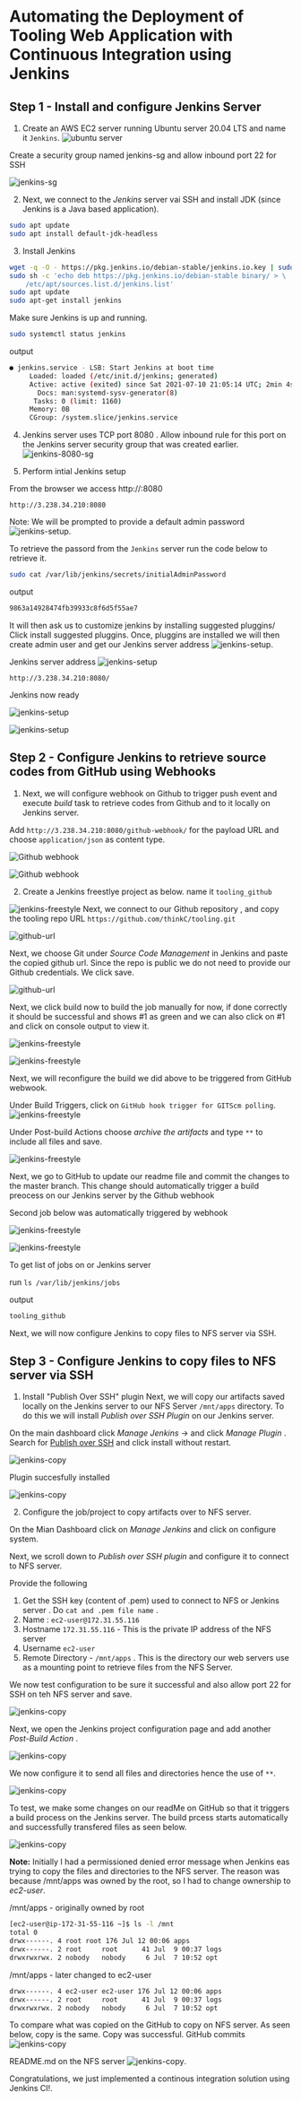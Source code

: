 
<!-- Automating with Continous Integration using Jenkins on Tooling Web Application. -->

# Automating the Deployment of Tooling Web Application with Continuous Integration using Jenkins

## Step 1 - Install and configure Jenkins Server

1. Create an AWS EC2 server running Ubuntu server 20.04 LTS and name it `Jenkins`.
![ubuntu server](https://github.com/thinkC/devops-projects/blob/master/img-web-tooling/img7.PNG?raw=true)

Create a security group named jenkins-sg and allow inbound port 22 for SSH

![jenkins-sg](https://github.com/thinkC/devops-projects/blob/master/img-web-tooling/img1-p9.PNG?raw=true)

2. Next, we connect to the _Jenkins_ server vai SSH and install JDK (since Jenkins is a Java based application).

```bash
sudo apt update
sudo apt install default-jdk-headless
```

3. Install Jenkins

```bash
wget -q -O - https://pkg.jenkins.io/debian-stable/jenkins.io.key | sudo apt-key add -
sudo sh -c 'echo deb https://pkg.jenkins.io/debian-stable binary/ > \
    /etc/apt/sources.list.d/jenkins.list'
sudo apt update
sudo apt-get install jenkins
```

Make sure Jenkins is up and running.

```bash
sudo systemctl status jenkins
```

output

```bash
● jenkins.service - LSB: Start Jenkins at boot time
     Loaded: loaded (/etc/init.d/jenkins; generated)
     Active: active (exited) since Sat 2021-07-10 21:05:14 UTC; 2min 4s ago
       Docs: man:systemd-sysv-generator(8)
      Tasks: 0 (limit: 1160)
     Memory: 0B
     CGroup: /system.slice/jenkins.service
```
4. Jenkins server uses TCP port 8080 . Allow inbound rule for this port on the Jenkins server security group that was created earlier.
![jenkins-8080-sg](https://github.com/thinkC/devops-projects/blob/master/img-web-tooling/img2-p9.PNG?raw=true)

5. Perform intial Jenkins setup

From the browser we access http://<Jenkins-Server-Public-IP-Address-or-Public-DNS-Name>:8080

`http://3.238.34.210:8080`

Note: We will be prompted to provide a default admin password
![jenkins-setup](https://github.com/thinkC/devops-projects/blob/master/img-web-tooling/img3-p9.PNG?raw=true).

To retrieve the passord from the `Jenkins` server run the code below to retrieve it.

```bash
sudo cat /var/lib/jenkins/secrets/initialAdminPassword
```

output

```bash
9863a14928474fb39933c8f6d5f55ae7
```
It will then ask us to customize jenkins by installing suggested pluggins/ Click install suggested pluggins. Once, pluggins are installed we will then create admin user and get our Jenkins server address
![jenkins-setup](https://github.com/thinkC/devops-projects/blob/master/img-web-tooling/img4-p9.PNG?raw=true).

Jenkins server address
![jenkins-setup](https://github.com/thinkC/devops-projects/blob/master/img-web-tooling/img5-p9.PNG?raw=true)

`http://3.238.34.210:8080/`

Jenkins now ready

![jenkins-setup](https://github.com/thinkC/devops-projects/blob/master/img-web-tooling/img6-p9.PNG?raw=true)

![jenkins-setup](https://github.com/thinkC/devops-projects/blob/master/img-web-tooling/img7-p9.PNG?raw=true)

## Step 2 - Configure Jenkins to retrieve source codes from GitHub using Webhooks

1. Next, we will configure webhook on Github to trigger push event and execute _build_ task to retrieve codes from Github and to it locally on Jenkins server.

Add `http://3.238.34.210:8080/github-webhook/` for the payload URL and choose `application/json` as content type.

![Github webhook](https://github.com/thinkC/devops-projects/blob/master/img-web-tooling/img8-p9.PNG?raw=true)

![Github webhook](https://github.com/thinkC/devops-projects/blob/master/img-web-tooling/img9-p9.PNG?raw=true)

2. Create a Jenkins freestlye project as below. name it `tooling_github`

![jenkins-freestyle](https://github.com/thinkC/devops-projects/blob/master/img-web-tooling/img10-p9.PNG?raw=true)
Next, we connect to our Github repository , and copy the tooling repo URL `https://github.com/thinkC/tooling.git`

![github-url](https://github.com/thinkC/devops-projects/blob/master/img-web-tooling/img11-p9.PNG?raw=true)

Next, we choose Git under _Source Code Management_ in Jenkins and paste the copied github url. Since the repo is public we do not need to provide our Github credentials. We click save.

![github-url](https://github.com/thinkC/devops-projects/blob/master/img-web-tooling/img12-p9.PNG?raw=true)

Next, we click build now to build the job manually for now, if done correctly it should be successful and shows #1 as green and we can also click on #1 and click on console output to view it. 

![jenkins-freestyle](https://github.com/thinkC/devops-projects/blob/master/img-web-tooling/img13-p9.PNG?raw=true)

![jenkins-freestyle](https://github.com/thinkC/devops-projects/blob/master/img-web-tooling/img14-p9.PNG?raw=true)

Next, we will reconfigure the build we did above to be triggered from GitHub webwook.

Under Build Triggers, click on `GitHub hook trigger for GITScm polling`.
![jenkins-freestyle](https://github.com/thinkC/devops-projects/blob/master/img-web-tooling/img15-p9.PNG?raw=true)

Under Post-build Actions choose _archive the artifacts_ and type `**` to include all files and save.

![jenkins-freestyle](https://github.com/thinkC/devops-projects/blob/master/img-web-tooling/img16-p9.PNG?raw=true)

Next, we go to GitHub to update our readme file and commit the changes to the master branch. This change should automatically trigger a build preocess on our Jenkins server by the Github webhook 

Second job below was automatically triggered by webhook

![jenkins-freestyle](https://github.com/thinkC/devops-projects/blob/master/img-web-tooling/img17-p9.PNG?raw=true)

![jenkins-freestyle](https://github.com/thinkC/devops-projects/blob/master/img-web-tooling/img18-p9.PNG?raw=true)

To get list of jobs on or Jenkins server

run `ls /var/lib/jenkins/jobs`

output

```bash
tooling_github
```

Next, we will now configure Jenkins to copy files to NFS server via SSH.

## Step 3 - Configure Jenkins to copy files to NFS server via SSH

1. Install "Publish Over SSH" plugin
Next, we will copy our artifacts saved locally on the Jenkins server to our NFS Server `/mnt/apps` directory. To do this we will install _Publish over SSH Plugin_ on our Jenkins server.

On the main dashboard click _Manage Jenkins_ -> and click _Manage Plugin_ . Search for [Publish over SSH](https://plugins.jenkins.io/publish-over-ssh/) and click install without restart.

![jenkins-copy](./img-web-tooling/img19-p9.png)

Plugin succesfully installed

![jenkins-copy](https://github.com/thinkC/devops-projects/blob/master/img-web-tooling/img20-p9.PNG)

2. Configure the job/project to copy artifacts over to NFS server.

On the Mian Dashboard click on _Manage Jenkins_ and click on configure system.

Next, we scroll down to _Publish over SSH plugin_ and configure it to connect to NFS server.

Provide the following
1. Get the SSH key (content of .pem) used to connect to NFS or Jenkins server . Do `cat and .pem file name` .
2. Name : `ec2-user@172.31.55.116`
3. Hostname `172.31.55.116` - This is the private IP address of the NFS server
4. Username `ec2-user`
5. Remote Directory - `/mnt/apps` . This is the directory our web servers use as a mounting point to retrieve files from the NFS Server.

We now test configuration to be sure it successful and also allow port 22 for SSH on teh NFS server and save.

![jenkins-copy](./img-web-tooling/img21-p9.png)

Next, we open the Jenkins project configuration page and add another _Post-Build Action_ .

![jenkins-copy](https://github.com/thinkC/devops-projects/blob/master/img-web-tooling/img22-p9.PNG?raw=true)

We now configure it to send all files and directories hence the use of `**`.
<!-- Check out more pattern to choose which files to send [here](http://ant.apache.org/manual/dirtasks.html#patterns) -->

![jenkins-copy](https://github.com/thinkC/devops-projects/blob/master/img-web-tooling/img23-p9.PNG?raw=true)

To test, we make some changes on our readMe on GitHub so that it triggers a build process on the Jenkins server.
The build prcess starts automatically and successfully transfered files as seen below.

![jenkins-copy](./img-web-tooling/img24-p9.png)

**Note:**  Initially I had a permissioned denied error message when Jenkins eas trying to copy the files and directories to the NFS server. The reason was because /mnt/apps was owned by the root, so I had to change ownership to _ec2-user_.

/mnt/apps - originally owned by root
```bash
[ec2-user@ip-172-31-55-116 ~]$ ls -l /mnt
total 0
drwx------. 4 root root 176 Jul 12 00:06 apps
drwx------. 2 root     root      41 Jul  9 00:37 logs
drwxrwxrwx. 2 nobody   nobody     6 Jul  7 10:52 opt
```

/mnt/apps - later changed to ec2-user 
```bash
drwx------. 4 ec2-user ec2-user 176 Jul 12 00:06 apps
drwx------. 2 root     root      41 Jul  9 00:37 logs
drwxrwxrwx. 2 nobody   nobody     6 Jul  7 10:52 opt
```
To compare what was copied on the GitHub to copy on NFS server. As seen below, copy is the same. Copy was successful.
GitHub commits
![jenkins-copy](https://github.com/thinkC/devops-projects/blob/master/img-web-tooling/img25-p9.PNG?raw=true)

README.md on the NFS server
![jenkins-copy](https://github.com/thinkC/devops-projects/blob/master/img-web-tooling/img26-p9.PNG?raw=true).

Congratulations, we just implemented a continous integration solution using Jenkins CI!.